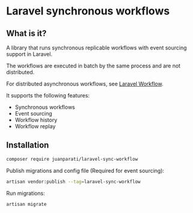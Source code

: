 # Laravel synchronous workflows

## What is it?

A library that runs synchronous replicable workflows with event sourcing support in Laravel.

The workflows are executed in batch by the same process and are not distributed.

For distributed asynchronous workflows, see [Laravel Workflow](https://github.com/laravel-workflow/laravel-workflow).

It supports the following features:
- Synchronous workflows
- Event sourcing
- Workflow history
- Workflow replay


## Installation

```sh
composer require juanparati/laravel-sync-workflow
```

Publish migrations and config file (Required for event sourcing):

```sh
artisan vendor:publish --tag=laravel-sync-workflow
```

Run migrations:

```sh
artisan migrate
```
